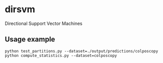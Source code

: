 # dirsvm
Directional Support Vector Machines

## Usage example
``python test_partitions.py --dataset=./output/predictions/colposcopy``
``python compute_statistics.py --dataset=colposcopy``
